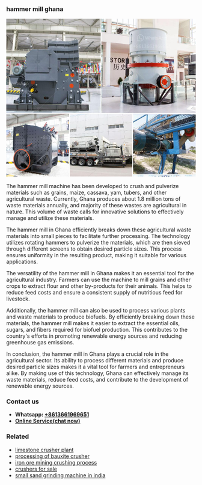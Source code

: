 <h3>hammer mill ghana</h3><img src='1702260400.jpg' alt=''><p>The hammer mill machine has been developed to crush and pulverize materials such as grains, maize, cassava, yam, tubers, and other agricultural waste. Currently, Ghana produces about 1.8 million tons of waste materials annually, and majority of these wastes are agricultural in nature. This volume of waste calls for innovative solutions to effectively manage and utilize these materials.</p><p>The hammer mill in Ghana efficiently breaks down these agricultural waste materials into small pieces to facilitate further processing. The technology utilizes rotating hammers to pulverize the materials, which are then sieved through different screens to obtain desired particle sizes. This process ensures uniformity in the resulting product, making it suitable for various applications.</p><p>The versatility of the hammer mill in Ghana makes it an essential tool for the agricultural industry. Farmers can use the machine to mill grains and other crops to extract flour and other by-products for their animals. This helps to reduce feed costs and ensure a consistent supply of nutritious feed for livestock.</p><p>Additionally, the hammer mill can also be used to process various plants and waste materials to produce biofuels. By efficiently breaking down these materials, the hammer mill makes it easier to extract the essential oils, sugars, and fibers required for biofuel production. This contributes to the country's efforts in promoting renewable energy sources and reducing greenhouse gas emissions.</p><p>In conclusion, the hammer mill in Ghana plays a crucial role in the agricultural sector. Its ability to process different materials and produce desired particle sizes makes it a vital tool for farmers and entrepreneurs alike. By making use of this technology, Ghana can effectively manage its waste materials, reduce feed costs, and contribute to the development of renewable energy sources.</p><h3>Contact us</h3><ul><li><strong>Whatsapp:&nbsp;<a href="https://wa.me/8613661969651">+8613661969651</a></strong></li><li><a href="https://swt.shibang-china.com/?git&amp;zhl&amp;hammer mill ghana"><strong>Online Service(chat now)</strong></a></li></ul><h3>Related</h3><ul><li><a href='limestone crusher plant.md'>limestone crusher plant</a></li><li><a href='processing of bauxite crusher.md'>processing of bauxite crusher</a></li><li><a href='iron ore mining crushing process.md'>iron ore mining crushing process</a></li><li><a href='crushers for sale.md'>crushers for sale</a></li><li><a href='small sand grinding machine in india.md'>small sand grinding machine in india</a></li></ul>